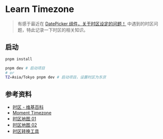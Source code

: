 # Learn Timezone

> 有感于最近在 [DatePicker 组件，关于时区设定的问题！](https://github.com/ant-design/ant-design/discussions/50934) 中遇到的时区问题，特此记录一下时区的相关知识。

## 启动

```bash
pnpm install
```

```bash
pnpm dev # 启动项目
# or
TZ=Asia/Tokyo pnpm dev # 启动项目，设置时区为东京
```

## 参考资料

- [时区 - 维基百科](https://zh.wikipedia.org/wiki/%E6%97%B6%E5%8C%BA)
- [Moment Timezone](https://momentjs.com/timezone/)
- [时区地图 01](https://www.timeanddate.com/time/map/)
- [时区地图 02](https://momentjs.com/timezone/)
- [时区转换工具](https://www.timeanddate.com/worldclock/converter.html)
